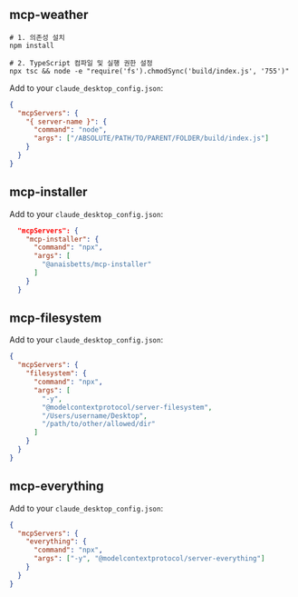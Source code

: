 ## mcp-weather

```
# 1. 의존성 설치
npm install

# 2. TypeScript 컴파일 및 실행 권한 설정
npx tsc && node -e "require('fs').chmodSync('build/index.js', '755')"
```

Add to your `claude_desktop_config.json`:

```json
{
  "mcpServers": {
    "{ server-name }": {
      "command": "node",
      "args": ["/ABSOLUTE/PATH/TO/PARENT/FOLDER/build/index.js"]
    }
  }
}
```

## mcp-installer

Add to your `claude_desktop_config.json`:

```json
  "mcpServers": {
    "mcp-installer": {
      "command": "npx",
      "args": [
        "@anaisbetts/mcp-installer"
      ]
    }
  }
```

## mcp-filesystem

Add to your `claude_desktop_config.json`:

```json
{
  "mcpServers": {
    "filesystem": {
      "command": "npx",
      "args": [
        "-y",
        "@modelcontextprotocol/server-filesystem",
        "/Users/username/Desktop",
        "/path/to/other/allowed/dir"
      ]
    }
  }
}
```

## mcp-everything

Add to your `claude_desktop_config.json`:

```json
{
  "mcpServers": {
    "everything": {
      "command": "npx",
      "args": ["-y", "@modelcontextprotocol/server-everything"]
    }
  }
}
```
